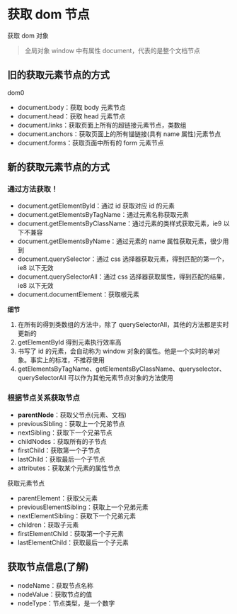 # 获取 dom 节点

获取 dom 对象

> 全局对象 window 中有属性 document，代表的是整个文档节点

## 旧的获取元素节点的方式

dom0

- document.body：获取 body 元素节点
- document.head：获取 head 元素节点
- document.links：获取页面上所有的超链接元素节点，类数组
- document.anchors：获取页面上的所有锚链接(具有 name 属性)元素节点
- document.forms：获取页面中所有的 form 元素节点

## 新的获取元素节点的方式

### 通过方法获取！

- document.getElementById：通过 id 获取对应 id 的元素
- document.getElementsByTagName：通过元素名称获取元素
- document.getElementsByClassName：通过元素的类样式获取元素，ie9 以下不兼容
- document.getElementsByName：通过元素的 name 属性获取元素，很少用到
- document.querySelector：通过 css 选择器获取元素，得到匹配的第一个，ie8 以下无效
- document.querySelectorAll：通过 css 选择器获取属性，得到匹配的结果，ie8 以下无效
- document.documentElement：获取根元素

**细节**

1. 在所有的得到类数组的方法中，除了 querySelectorAll，其他的方法都是实时更新的
2. getElementById 得到元素执行效率高
3. 书写了 id 的元素，会自动称为 window 对象的属性。他是一个实时的单对象。事实上的标准，不推荐使用
4. getElementsByTagName、getElementsByClassName、queryselector、querySelectorAll 可以作为其他元素节点对象的方法使用

### 根据节点关系获取节点

- **parentNode**：获取父节点(元素、文档)
- previousSibling：获取上一个兄弟节点
- nextSibling：获取下一个兄弟节点
- childNodes：获取所有的子节点
- firstChild：获取第一个子节点
- lastChild：获取最后一个子节点
- attributes：获取某个元素的属性节点

获取元素节点

- parentElement：获取父元素
- previousElementSibling：获取上一个兄弟元素
- nextElementSibling：获取下一个兄弟元素
- children：获取子元素
- firstElementChild：获取第一个子元素
- lastElementChild：获取最后一个子元素

## 获取节点信息(了解)

- nodeName：获取节点名称
- nodeValue：获取节点的值
- nodeType：节点类型，是一个数字
